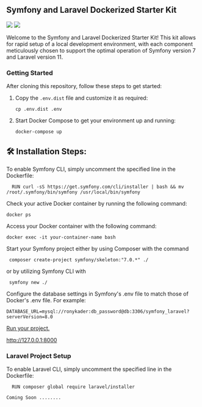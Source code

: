 ## Symfony and Laravel Dockerized Starter Kit
   ![](https://github.com/ronykader/docker-symfony-laravel-stack/workflows/CI/badge.svg)
   ![](https://img.shields.io/badge/license-AGPL--3.0-green)

Welcome to the Symfony and Laravel Dockerized Starter Kit! This kit allows for rapid setup of a local development environment, with each component meticulously chosen to support the optimal operation of Symfony version 7 and Laravel version 11.

### Getting Started

After cloning this repository, follow these steps to get started:

1. Copy the `.env.dist` file and customize it as required:
    ```
    cp .env.dist .env
    ```

2. Start Docker Compose to get your environment up and running:
    ```
    docker-compose up
    ```

<h2>🛠️ Installation Steps:</h2>

To enable Symfony CLI, simply uncomment the specified line in the Dockerfile:

      RUN curl -sS https://get.symfony.com/cli/installer | bash && mv /root/.symfony/bin/symfony /usr/local/bin/symfony


Check your active Docker container by running the following command:

```angular2html
docker ps
```

Access your Docker container with the following command:

```
docker exec -it your-container-name bash
```

Start your Symfony project either by using Composer with the command

```angular2html
 composer create-project symfony/skeleton:"7.0.*" ./
```
or by utilizing Symfony CLI with
```
 symfony new ./
```

Configure the database settings in Symfony's .env file to match those of Docker's .env file. For example:

```angular2html
DATABASE_URL=mysql://ronykader:db_password@db:3306/symfony_laravel?serverVersion=8.0
```

[Run your project.](http://127.0.0.1:8000)  

http://127.0.0.1:8000
    

### Laravel Project Setup
   To enable Laravel CLI, simply uncomment the specified line in the Dockerfile:

      RUN composer global require laravel/installer

    Coming Soon ........